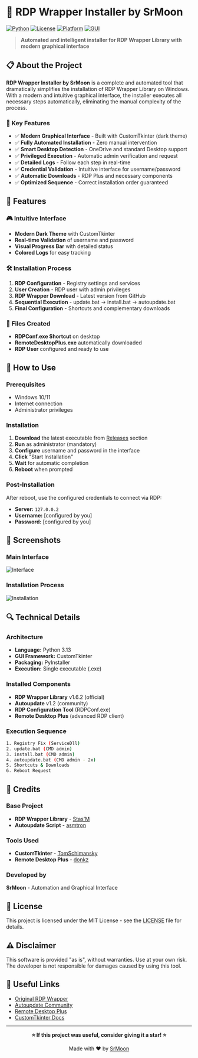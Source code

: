 # 🚀 RDP Wrapper Installer by SrMoon

[![Python](https://img.shields.io/badge/Python-3.13-blue.svg)](https://python.org)
[![License](https://img.shields.io/badge/License-MIT-green.svg)](LICENSE)
[![Platform](https://img.shields.io/badge/Platform-Windows-lightgrey.svg)](https://microsoft.com/windows)
[![GUI](https://img.shields.io/badge/GUI-CustomTkinter-orange.svg)](https://github.com/TomSchimansky/CustomTkinter)

> **Automated and intelligent installer for RDP Wrapper Library with modern graphical interface**

## 📋 About the Project

**RDP Wrapper Installer by SrMoon** is a complete and automated tool that dramatically simplifies the installation of RDP Wrapper Library on Windows. With a modern and intuitive graphical interface, the installer executes all necessary steps automatically, eliminating the manual complexity of the process.

### 🎯 Key Features

- ✅ **Modern Graphical Interface** - Built with CustomTkinter (dark theme)
- ✅ **Fully Automated Installation** - Zero manual intervention
- ✅ **Smart Desktop Detection** - OneDrive and standard Desktop support
- ✅ **Privileged Execution** - Automatic admin verification and request
- ✅ **Detailed Logs** - Follow each step in real-time
- ✅ **Credential Validation** - Intuitive interface for username/password
- ✅ **Automatic Downloads** - RDP Plus and necessary components
- ✅ **Optimized Sequence** - Correct installation order guaranteed

## 🔧 Features

### 🎮 Intuitive Interface
- **Modern Dark Theme** with CustomTkinter
- **Real-time Validation** of username and password
- **Visual Progress Bar** with detailed status
- **Colored Logs** for easy tracking

### 🛠️ Installation Process
1. **RDP Configuration** - Registry settings and services
2. **User Creation** - RDP user with admin privileges
3. **RDP Wrapper Download** - Latest version from GitHub
4. **Sequential Execution** - update.bat → install.bat → autoupdate.bat
5. **Final Configuration** - Shortcuts and complementary downloads

### 📁 Files Created
- **RDPConf.exe Shortcut** on desktop
- **RemoteDesktopPlus.exe** automatically downloaded
- **RDP User** configured and ready to use

## 🚀 How to Use

### Prerequisites
- Windows 10/11
- Internet connection
- Administrator privileges

### Installation
1. **Download** the latest executable from [Releases](../../releases) section
2. **Run** as administrator (mandatory)
3. **Configure** username and password in the interface
4. **Click** "Start Installation"
5. **Wait** for automatic completion
6. **Reboot** when prompted

### Post-Installation
After reboot, use the configured credentials to connect via RDP:
- **Server:** `127.0.0.2`
- **Username:** [configured by you]
- **Password:** [configured by you]

## 📸 Screenshots

### Main Interface
![Interface](https://via.placeholder.com/600x400/2b2b2b/ffffff?text=Modern+Dark+Theme+Interface)

### Installation Process
![Installation](https://via.placeholder.com/600x400/2b2b2b/ffffff?text=Detailed+Real-time+Logs)

## 🔍 Technical Details

### Architecture
- **Language:** Python 3.13
- **GUI Framework:** CustomTkinter
- **Packaging:** PyInstaller
- **Execution:** Single executable (.exe)

### Installed Components
- **RDP Wrapper Library** v1.6.2 (official)
- **Autoupdate** v1.2 (community)
- **RDP Configuration Tool** (RDPConf.exe)
- **Remote Desktop Plus** (advanced RDP client)

### Execution Sequence
```bash
1. Registry Fix (ServiceDll)
2. update.bat (CMD admin)
3. install.bat (CMD admin)
4. autoupdate.bat (CMD admin - 2x)
5. Shortcuts & Downloads
6. Reboot Request
```

## 🤝 Credits

### Base Project
- **RDP Wrapper Library** - [Stas'M](https://github.com/stascorp/rdpwrap)
- **Autoupdate Script** - [asmtron](https://github.com/asmtron/rdpwrap)

### Tools Used
- **CustomTkinter** - [TomSchimansky](https://github.com/TomSchimansky/CustomTkinter)
- **Remote Desktop Plus** - [donkz](https://www.donkz.nl/)

### Developed by
**SrMoon** - Automation and Graphical Interface

## 📄 License

This project is licensed under the MIT License - see the [LICENSE](LICENSE) file for details.

## ⚠️ Disclaimer

This software is provided "as is", without warranties. Use at your own risk. The developer is not responsible for damages caused by using this tool.

## 🔗 Useful Links

- [Original RDP Wrapper](https://github.com/stascorp/rdpwrap)
- [Autoupdate Community](https://github.com/asmtron/rdpwrap)
- [Remote Desktop Plus](https://www.donkz.nl/download/remote-desktop-plus/)
- [CustomTkinter Docs](https://customtkinter.tomschimansky.com/)

---

<div align="center">

**⭐ If this project was useful, consider giving it a star! ⭐**

Made with ❤️ by [SrMoon](https://github.com/srmooon)

</div>
